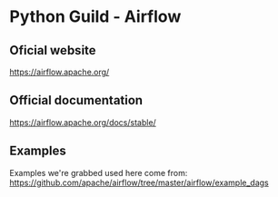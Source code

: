 # Python Guild - Airflow

## Oficial website
https://airflow.apache.org/

## Official documentation
https://airflow.apache.org/docs/stable/

## Examples
Examples we're grabbed used here come from: https://github.com/apache/airflow/tree/master/airflow/example_dags
